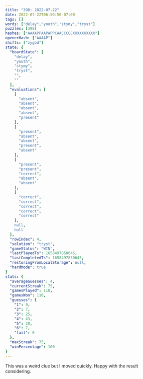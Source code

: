 ```yaml
---
title: "398: 2022-07-22"
date: 2022-07-22T06:50:50-07:00
tags: []
words: ["delay","youth","stymy","tryst"]
puzzles: [398]
hashes: ["AAAAPPAAPAPPCAACCCCCXXXXXXXXXX"]
openerHash: ["AAAAP"]
shifts: ["zygbd"]
state: {
  "boardState": [
    "delay",
    "youth",
    "stymy",
    "tryst",
    "",
    ""
  ],
  "evaluations": [
    [
      "absent",
      "absent",
      "absent",
      "absent",
      "present"
    ],
    [
      "present",
      "absent",
      "absent",
      "present",
      "absent"
    ],
    [
      "present",
      "present",
      "correct",
      "absent",
      "absent"
    ],
    [
      "correct",
      "correct",
      "correct",
      "correct",
      "correct"
    ],
    null,
    null
  ],
  "rowIndex": 4,
  "solution": "tryst",
  "gameStatus": "WIN",
  "lastPlayedTs": 1658497850645,
  "lastCompletedTs": 1658497850645,
  "restoringFromLocalStorage": null,
  "hardMode": true
}
stats: {
  "averageGuesses": 4,
  "currentStreak": 75,
  "gamesPlayed": 110,
  "gamesWon": 110,
  "guesses": {
    "1": 0,
    "2": 7,
    "3": 25,
    "4": 43,
    "5": 28,
    "6": 7,
    "fail": 0
  },
  "maxStreak": 75,
  "winPercentage": 100
}
---
```


<!-- more -->
This was a weird clue but I moved quickly. Happy with the result considering. 
